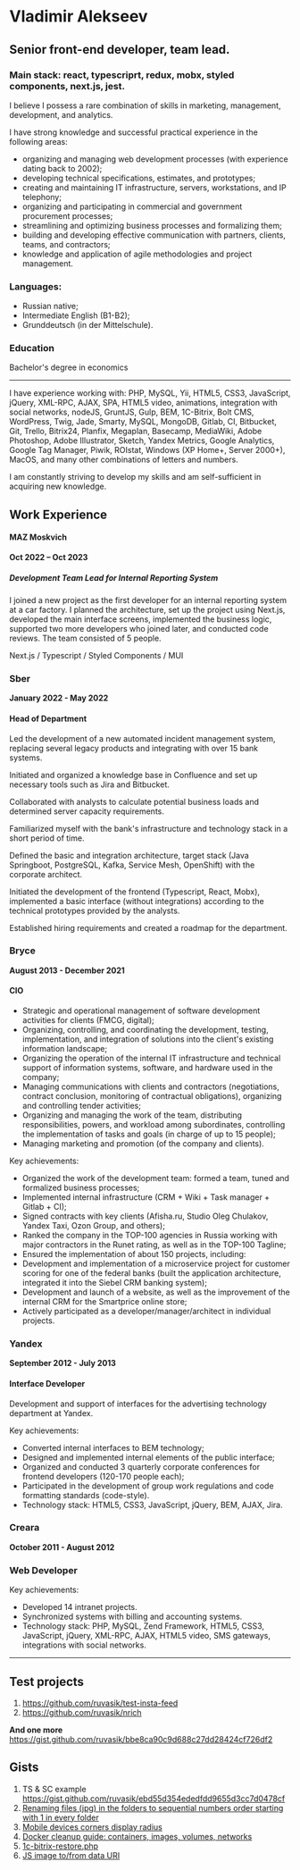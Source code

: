 # Vladimir Alekseev

## Senior front-end developer, team lead.

### Main stack: react, typescriprt, redux, mobx, styled components, next.js, jest.

I believe I possess a rare combination of skills in marketing, management, development, and analytics.

I have strong knowledge and successful practical experience in the following areas:
* organizing and managing web development processes (with experience dating back to 2002);
* developing technical specifications, estimates, and prototypes;
* creating and maintaining IT infrastructure, servers, workstations, and IP telephony;
* organizing and participating in commercial and government procurement processes;
* streamlining and optimizing business processes and formalizing them;
* building and developing effective communication with partners, clients, teams, and contractors;
* knowledge and application of agile methodologies and project management.

### Languages:
- Russian native;
- Intermediate English (B1-B2);
- Grunddeutsch (in der Mittelschule).

### Education
Bachelor's degree in economics
<hr>

I have experience working with: PHP, MySQL, Yii, HTML5, CSS3, JavaScript, jQuery, XML-RPC, AJAX, SPA, HTML5 video, animations, integration with social networks, nodeJS, GruntJS, Gulp, BEM, 1C-Bitrix, Bolt CMS, WordPress, Twig, Jade, Smarty, MySQL, MongoDB, Gitlab, CI, Bitbucket, Git, Trello, Bitrix24, Planfix, Megaplan, Basecamp, MediaWiki, Adobe Photoshop, Adobe Illustrator, Sketch, Yandex Metrics, Google Analytics, Google Tag Manager, Piwik, ROIstat, Windows (XP Home+, Server 2000+), MacOS, and many other combinations of letters and numbers.

I am constantly striving to develop my skills and am self-sufficient in acquiring new knowledge.

## Work Experience

#### MAZ Moskvich
**Oct 2022 – Oct 2023**
##### Development Team Lead for Internal Reporting System
I joined a new project as the first developer for an internal reporting system at a car factory. I planned the architecture, set up the project using Next.js, developed the main interface screens, implemented the business logic, supported two more developers who joined later, and conducted code reviews. The team consisted of 5 people.

Next.js / Typescript / Styled Components / MUI

### Sber
**January 2022 - May 2022**
#### Head of Department
Led the development of a new automated incident management system, replacing several legacy products and integrating with over 15 bank systems.

Initiated and organized a knowledge base in Confluence and set up necessary tools such as Jira and Bitbucket.

Collaborated with analysts to calculate potential business loads and determined server capacity requirements.

Familiarized myself with the bank's infrastructure and technology stack in a short period of time.

Defined the basic and integration architecture, target stack (Java Springboot, PostgreSQL, Kafka, Service Mesh, OpenShift) with the corporate architect.

Initiated the development of the frontend (Typescript, React, Mobx), implemented a basic interface (without integrations) according to the technical prototypes provided by the analysts.

Established hiring requirements and created a roadmap for the department.

### Bryce
**August 2013 - December 2021**
#### CIO
* Strategic and operational management of software development activities for clients (FMCG, digital);
* Organizing, controlling, and coordinating the development, testing, implementation, and integration of solutions into the client's existing information landscape;
* Organizing the operation of the internal IT infrastructure and technical support of information systems, software, and hardware used in the company;
* Managing communications with clients and contractors (negotiations, contract conclusion, monitoring of contractual obligations), organizing and controlling tender activities;
* Organizing and managing the work of the team, distributing responsibilities, powers, and workload among subordinates, controlling the implementation of tasks and goals (in charge of up to 15 people);
* Managing marketing and promotion (of the company and clients).

Key achievements:
* Organized the work of the development team: formed a team, tuned and formalized business processes;
* Implemented internal infrastructure (CRM + Wiki + Task manager + Gitlab + CI);
* Signed contracts with key clients (Afisha.ru, Studio Oleg Chulakov, Yandex Taxi, Ozon Group, and others);
* Ranked the company in the TOP-100 agencies in Russia working with major contractors in the Runet rating, as well as in the TOP-100 Tagline;
* Ensured the implementation of about 150 projects, including:
* Development and implementation of a microservice project for customer scoring for one of the federal banks (built the application architecture, integrated it into the Siebel CRM banking system);
* Development and launch of a website, as well as the improvement of the internal CRM for the Smartprice online store;
* Actively participated as a developer/manager/architect in individual projects.

### Yandex
**September 2012 - July 2013**
#### Interface Developer
Development and support of interfaces for the advertising technology department at Yandex.

Key achievements:
* Converted internal interfaces to BEM technology;
* Designed and implemented internal elements of the public interface;
* Organized and conducted 3 quarterly corporate conferences for frontend developers (120-170 people each);
* Participated in the development of group work regulations and code formatting standards (code-style).
* Technology stack: HTML5, CSS3, JavaScript, jQuery, BEM, AJAX, Jira.


### Creara
**October 2011 - August 2012**
### Web Developer
Key achievements:
* Developed 14 intranet projects.
* Synchronized systems with billing and accounting systems.
* Technology stack: PHP, MySQL, Zend Framework, HTML5, CSS3, JavaScript, jQuery, XML-RPC, AJAX, HTML5 video, SMS gateways, integrations with social networks.

<hr/>

Test projects
-------------
1. https://github.com/ruvasik/test-insta-feed
1. https://github.com/ruvasik/nrich

**And one more**
https://gist.github.com/ruvasik/bbe8ca90c9d688c27dd28424cf726df2

Gists
-----
1. TS & SC example https://gist.github.com/ruvasik/ebd55d354ededfdd9655d3cc7d0478cf
1. [Renaming files (jpg) in the folders to sequential numbers order starting with 1 in every folder](https://gist.github.com/ruvasik/fcc90970a6aaf3a9de780788958cd6de)
1. [Mobile devices corners display radius](https://gist.github.com/ruvasik/18e511724ebf592e417c5bcae2486cc9)
1. [Docker cleanup guide: containers, images, volumes, networks](https://gist.github.com/ruvasik/c6a79fde1fc65dacd9156677d6df4bc0)
1. [1c-bitrix-restore.php](https://gist.github.com/ruvasik/e1fb3dda5d74c7b99fe875f528f6e700)
1. [JS image to/from data URI](https://gist.github.com/ruvasik/f9389fa0454012102eb926514447417b)
